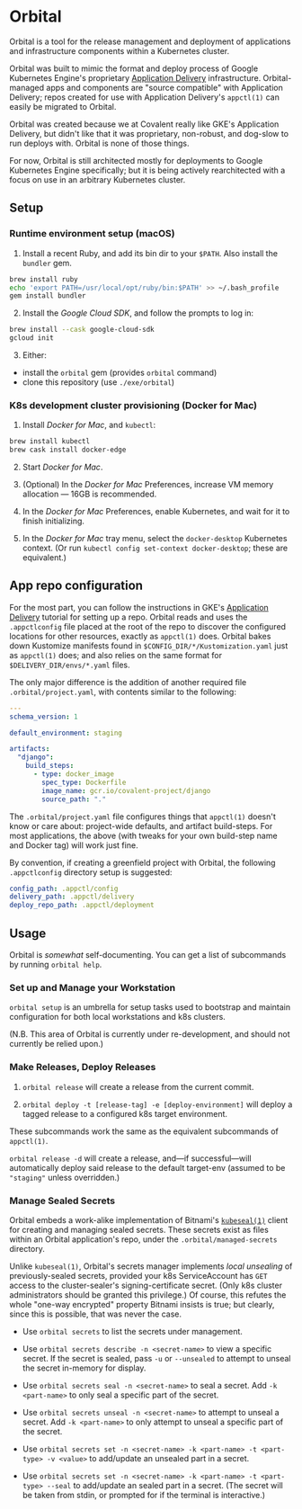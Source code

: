 # Orbital

Orbital is a tool for the release management and deployment of applications and infrastructure components within a Kubernetes cluster. 

Orbital was built to mimic the format and deploy process of Google Kubernetes Engine's proprietary [Application Delivery](https://cloud.google.com/kubernetes-engine/docs/concepts/add-on/application-delivery) infrastructure. Orbital-managed apps and components are "source compatible" with Application Delivery; repos created for use with Application Delivery's `appctl(1)` can easily be migrated to Orbital.

Orbital was created because we at Covalent really like GKE's Application Delivery, but didn't like that it was proprietary, non-robust, and dog-slow to run deploys with. Orbital is none of those things.

For now, Orbital is still architected mostly for deployments to Google Kubernetes Engine specifically; but it is being actively rearchitected with a focus on use in an arbitrary Kubernetes cluster.

## Setup

### Runtime environment setup (macOS)

1. Install a recent Ruby, and add its bin dir to your `$PATH`. Also install
the `bundler` gem.

```sh
brew install ruby
echo 'export PATH=/usr/local/opt/ruby/bin:$PATH' >> ~/.bash_profile
gem install bundler
```

2. Install the *Google Cloud SDK*, and follow the prompts to log in:

```sh
brew install --cask google-cloud-sdk
gcloud init
```

3. Either:

* install the `orbital` gem (provides `orbital` command)
* clone this repository (use `./exe/orbital`)

### K8s development cluster provisioning (Docker for Mac)

1. Install *Docker for Mac*, and `kubectl`:

```sh
brew install kubectl
brew cask install docker-edge
```

2. Start *Docker for Mac*.

3. (Optional) In the *Docker for Mac* Preferences, increase VM memory allocation
   — 16GB is recommended.

4. In the *Docker for Mac* Preferences, enable Kubernetes, and wait for it to
   finish initializing.

5. In the *Docker for Mac* tray menu, select the `docker-desktop` Kubernetes
   context. (Or run `kubectl config set-context docker-desktop`; these are
   equivalent.)

## App repo configuration

For the most part, you can follow the instructions in GKE's [Application Delivery](https://cloud.google.com/kubernetes-engine/docs/concepts/add-on/application-delivery) tutorial for setting up a repo. Orbital reads and uses the `.appctlconfig` file placed at the root of the repo to discover the configured locations for other resources, exactly as `appctl(1)` does. Orbital bakes down Kustomize manifests found in `$CONFIG_DIR/*/Kustomization.yaml` just as `appctl(1)` does; and also relies on the same format for `$DELIVERY_DIR/envs/*.yaml` files.

The only major difference is the addition of another required file `.orbital/project.yaml`, with contents similar to the following:

```yaml
---
schema_version: 1

default_environment: staging

artifacts:
  "django":
    build_steps:
      - type: docker_image
        spec_type: Dockerfile
        image_name: gcr.io/covalent-project/django
        source_path: "."
```

The `.orbital/project.yaml` file configures things that `appctl(1)` doesn't know or care about: project-wide defaults, and artifact build-steps. For most applications, the above (with tweaks for your own build-step name and Docker tag) will work just fine.

By convention, if creating a greenfield project with Orbital, the following `.appctlconfig` directory setup is suggested:

```yaml
config_path: .appctl/config
delivery_path: .appctl/delivery
deploy_repo_path: .appctl/deployment
```

## Usage

Orbital is _somewhat_ self-documenting. You can get a list of subcommands by running `orbital help`.

### Set up and Manage your Workstation

`orbital setup` is an umbrella for setup tasks used to bootstrap and maintain configuration for both local workstations and k8s clusters.

(N.B. This area of Orbital is currently under re-development, and should not currently be relied upon.)

### Make Releases, Deploy Releases

1. `orbital release` will create a release from the current commit.

2. `orbital deploy -t [release-tag] -e [deploy-environment]` will deploy a tagged release to a configured k8s target environment.

These subcommands work the same as the equivalent subcommands of `appctl(1)`.

`orbital release -d` will create a release, and—if successful—will automatically deploy said release to the default target-env (assumed to be `"staging"` unless overridden.)

### Manage Sealed Secrets

Orbital embeds a work-alike implementation of Bitnami's [`kubeseal(1)`](https://github.com/bitnami-labs/sealed-secrets) client for creating and managing sealed secrets. These secrets exist as files within an Orbital application's repo, under the `.orbital/managed-secrets` directory.

Unlike `kubeseal(1)`, Orbital's secrets manager implements *local unsealing* of previously-sealed secrets, provided your k8s ServiceAccount has `GET` access to the cluster-sealer's signing-certificate secret. (Only k8s cluster administrators should be granted this privilege.) Of course, this refutes the whole "one-way encrypted" property Bitnami insists is true; but clearly, since this is possible, that was never the case.

* Use `orbital secrets` to list the secrets under management.

* Use `orbital secrets describe -n <secret-name>` to view a specific secret. If the secret is sealed, pass `-u` or `--unsealed` to attempt to unseal the secret in-memory for display.

* Use `orbital secrets seal -n <secret-name>` to seal a secret. Add `-k <part-name>` to only seal a specific part of the secret.

* Use `orbital secrets unseal -n <secret-name>` to attempt to unseal a secret. Add `-k <part-name>` to only attempt to unseal a specific part of the secret.

* Use `orbital secrets set -n <secret-name> -k <part-name> -t <part-type> -v <value>` to add/update an unsealed part in a secret.

* Use `orbital secrets set -n <secret-name> -k <part-name> -t <part-type> --seal` to add/update an sealed part in a secret. (The secret will be taken from stdin, or prompted for if the terminal is interactive.)
